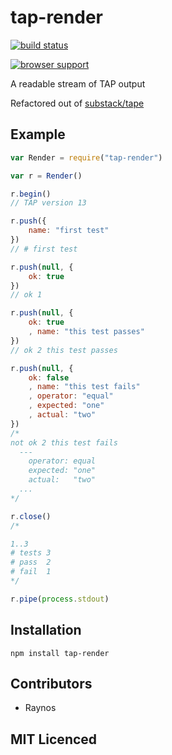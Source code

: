 # tap-render

[![build status][1]][2]

[![browser support][3]][4]

A readable stream of TAP output

Refactored out of [substack/tape][5]

## Example

```js
var Render = require("tap-render")

var r = Render()

r.begin()
// TAP version 13

r.push({
    name: "first test"
})
// # first test

r.push(null, {
    ok: true
})
// ok 1

r.push(null, {
    ok: true
    , name: "this test passes"
})
// ok 2 this test passes

r.push(null, {
    ok: false
    , name: "this test fails"
    , operator: "equal"
    , expected: "one"
    , actual: "two"
})
/*
not ok 2 this test fails
  ---
    operator: equal
    expected: "one"
    actual:   "two"
  ...
*/

r.close()
/*

1..3
# tests 3
# pass  2
# fail  1
*/

r.pipe(process.stdout)
```

## Installation

`npm install tap-render`

## Contributors

 - Raynos

## MIT Licenced


  [1]: https://secure.travis-ci.org/Raynos/tap-render.png
  [2]: http://travis-ci.org/Raynos/tap-render
  [3]: http://ci.testling.com/Raynos/tap-render.png
  [4]: http://ci.testling.com/Raynos/tap-render
  [5]: https://github.com/substack/tape/blob/35ba8a36f023361089d1d09c122a8288cb061ede/lib/render.js
  
